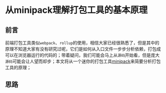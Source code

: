 # 从minipack理解打包工具的基本原理

## 前言

前端打包工具类似`webpack`、`rollup`的使用，相信大家已经很熟悉了，但是其中的原理不知道大家有没有研究过呢，它们是如何从入口文件一步步分析依赖，打包成可以在浏览器运行的代码的；带着疑问，我们可能会马上从`源码`开始看，但是庞大`源码`可能会让人望而却步；本文将从一个迷你的打包工具[minipack](https://github.com/ronami/minipack)来简要分析打包工具的原理； 

## 思路
